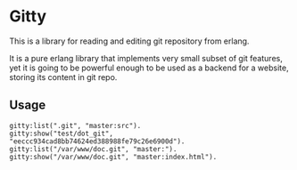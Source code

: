 Gitty
=====


This is a library for reading and editing git repository from erlang.

It is a pure erlang library that implements very small subset of git features, yet it is going to be powerful enough
to be used as a backend for a website, storing its content in git repo.


Usage
-----


    gitty:list(".git", "master:src").
    gitty:show("test/dot_git", "eeccc934cad8bb74624ed388988fe79c26e6900d").
    gitty:list("/var/www/doc.git", "master:").
    gitty:show("/var/www/doc.git", "master:index.html").

